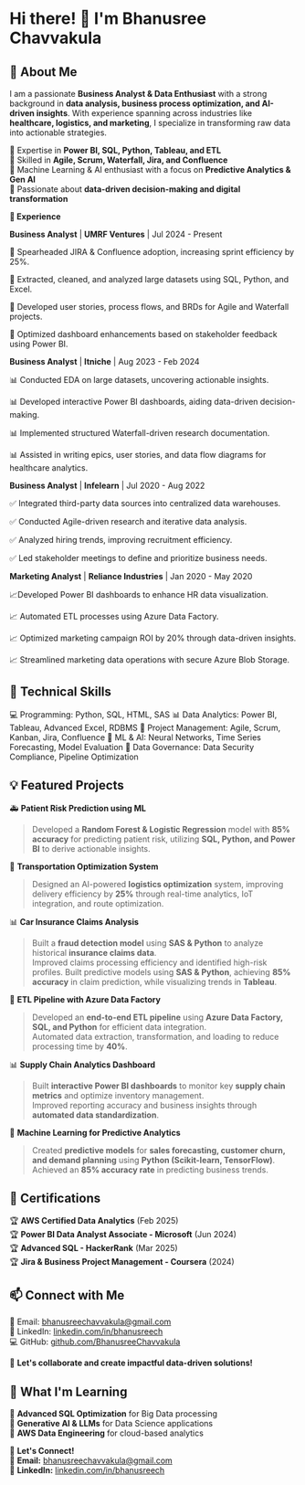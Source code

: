 # Hi there! 👋 I'm Bhanusree Chavvakula

## 🚀 About Me
I am a passionate **Business Analyst & Data Enthusiast** with a strong background in **data analysis, business process optimization, and AI-driven insights**. With experience spanning across industries like **healthcare, logistics, and marketing**, I specialize in transforming raw data into actionable strategies.

🔹 Expertise in **Power BI, SQL, Python, Tableau, and ETL**  
🔹 Skilled in **Agile, Scrum, Waterfall, Jira, and Confluence**  
🔹 Machine Learning & AI enthusiast with a focus on **Predictive Analytics & Gen AI**  
🔹 Passionate about **data-driven decision-making and digital transformation**

**💼 Experience**


**Business Analyst** | **UMRF Ventures** | Jul 2024 - Present

🚀 Spearheaded JIRA & Confluence adoption, increasing sprint efficiency by 25%.

🚀 Extracted, cleaned, and analyzed large datasets using SQL, Python, and Excel.

🚀 Developed user stories, process flows, and BRDs for Agile and Waterfall projects.

🚀 Optimized dashboard enhancements based on stakeholder feedback using Power BI.


**Business Analyst** | **Itniche** | Aug 2023 - Feb 2024

📊 Conducted EDA on large datasets, uncovering actionable insights.

📊 Developed interactive Power BI dashboards, aiding data-driven decision-making.

📊 Implemented structured Waterfall-driven research documentation.

📊 Assisted in writing epics, user stories, and data flow diagrams for healthcare analytics.


**Business Analyst** | **Infelearn** | Jul 2020 - Aug 2022

✅ Integrated third-party data sources into centralized data warehouses.

✅ Conducted Agile-driven research and iterative data analysis.

✅ Analyzed hiring trends, improving recruitment efficiency.

✅ Led stakeholder meetings to define and prioritize business needs.


**Marketing Analyst** | **Reliance Industries** | Jan 2020 - May 2020

📈Developed Power BI dashboards to enhance HR data visualization.

📈 Automated ETL processes using Azure Data Factory.

📈 Optimized marketing campaign ROI by 20% through data-driven insights.

📈 Streamlined marketing data operations with secure Azure Blob Storage.

## 🔧 Technical Skills

💻 Programming: Python, SQL, HTML, SAS
📊 Data Analytics: Power BI, Tableau, Advanced Excel, RDBMS
📌 Project Management: Agile, Scrum, Kanban, Jira, Confluence
🤖 ML & AI: Neural Networks, Time Series Forecasting, Model Evaluation
🔐 Data Governance: Data Security Compliance, Pipeline Optimization 

## 💡 Featured Projects
🚑 **Patient Risk Prediction using ML**  
> Developed a **Random Forest & Logistic Regression** model with **85% accuracy** for predicting patient risk, utilizing **SQL, Python, and Power BI** to derive actionable insights.  

🚚 **Transportation Optimization System**  
> Designed an AI-powered **logistics optimization** system, improving delivery efficiency by **25%** through real-time analytics, IoT integration, and route optimization.  

📊 **Car Insurance Claims Analysis**  
> Built a **fraud detection model** using **SAS & Python** to analyze historical **insurance claims data**.  
Improved claims processing efficiency and identified high-risk profiles.  Built predictive models using **SAS & Python**, achieving **85% accuracy** in claim prediction, while visualizing trends in **Tableau**.

🚀 **ETL Pipeline with Azure Data Factory**
> Developed an **end-to-end ETL pipeline** using **Azure Data Factory, SQL, and Python** for efficient data integration.  
Automated data extraction, transformation, and loading to reduce processing time by **40%**.  

 📊 **Supply Chain Analytics Dashboard**  
>Built **interactive Power BI dashboards** to monitor key **supply chain metrics** and optimize inventory management.  
Improved reporting accuracy and business insights through **automated data standardization**.  

🤖 **Machine Learning for Predictive Analytics**  
>Created **predictive models** for **sales forecasting, customer churn, and demand planning** using **Python (Scikit-learn, TensorFlow)**.  
Achieved an **85% accuracy rate** in predicting business trends.  

## 🎯 Certifications
🏆 **AWS Certified Data Analytics** (Feb 2025)  
🏆 **Power BI Data Analyst Associate - Microsoft** (Jun 2024)  
🏆 **Advanced SQL - HackerRank** (Mar 2025)  
🏆 **Jira & Business Project Management - Coursera** (2024)  

## 📫 Connect with Me
📧 Email: [bhanusreechavvakula@gmail.com](mailto:bhanusreechavvakula@gmail.com)  
🔗 LinkedIn: [linkedin.com/in/bhanusreech](https://linkedin.com/in/bhanusreech)  
💻 GitHub: [github.com/BhanusreeChavvakula](https://github.com/BhanusreeChavvakula)  

🚀 **Let's collaborate and create impactful data-driven solutions!**

## 🌱 What I'm Learning  
🔸 **Advanced SQL Optimization** for Big Data processing  
🔸 **Generative AI & LLMs** for Data Science applications  
🔸 **AWS Data Engineering** for cloud-based analytics  

💬 **Let's Connect!**  
📩 **Email:** bhanusreechavvakula@gmail.com  
📢 **LinkedIn:** [linkedin.com/in/bhanusreech](https://linkedin.com/in/bhanusreech)  
